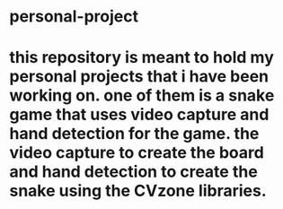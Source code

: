 # personal-project
# this repository is meant to hold my personal projects that i have been working on. one of them is a snake game that uses video capture and hand detection for the game. the video capture to create the board and hand detection to create the snake using the CVzone libraries.
